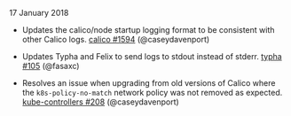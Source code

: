 17 January 2018

- Updates the calico/node startup logging format to be consistent with other Calico logs. [calico #1594](https://github.com/projectcalico/calico/pull/1594) (@caseydavenport)

- Updates Typha and Felix to send logs to stdout instead of stderr. [typha #105](https://github.com/projectcalico/typha/pull/105) (@fasaxc)

- Resolves an issue when upgrading from old versions of Calico where the `k8s-policy-no-match` network
    policy was not removed as expected. [kube-controllers #208](https://github.com/projectcalico/kube-controllers/pull/208) (@caseydavenport)
